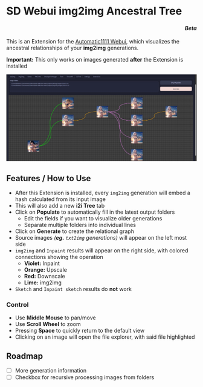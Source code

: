 ﻿# SD Webui img2img Ancestral Tree
<h4 align = "right"><i>Beta</i></h4>

This is an Extension for the [Automatic1111 Webui](https://github.com/AUTOMATIC1111/stable-diffusion-webui), which visualizes the ancestral relationships of your **img2img** generations.

**Important:** This only works on images generated **after** the Extension is installed

<p align="center">
<img src="sample.jpg">
</p>

## Features / How to Use
- After this Extension is installed, every `img2img` generation will embed a hash calculated from its input image
- This will also add a new **i2i Tree** tab
- Click on **Populate** to automatically fill in the latest output folders
    - Edit the fields if you want to visualize older generations
    - Separate multiple folders into individual lines
- Click on **Generate** to create the relational graph
- Source images *(**eg.** `txt2img` generations)* will appear on the left most side
- `img2img` and `Inpaint` results will appear on the right side, with colored connections showing the operation
    - **Violet:** Inpaint
    - **Orange:** Upscale
    - **Red:** Downscale
    - **Lime:** img2img
- `Sketch` and `Inpaint sketch` results do **not** work

### Control
- Use **Middle Mouse** to pan/move 
- Use **Scroll Wheel** to zoom
- Pressing **Space** to quickly return to the default view
- Clicking on an image will open the file explorer, with said file highlighted

## Roadmap
- [ ] More generation information
- [ ] Checkbox for recursive processing images from folders
